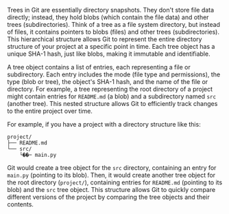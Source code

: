 Trees in Git are essentially directory snapshots. They don't store file data directly; instead, they hold blobs (which contain the file data) and other trees (subdirectories). Think of a tree as a file system directory, but instead of files, it contains pointers to blobs (files) and other trees (subdirectories). This hierarchical structure allows Git to represent the entire directory structure of your project at a specific point in time. Each tree object has a unique SHA-1 hash, just like blobs, making it immutable and identifiable.

A tree object contains a list of entries, each representing a file or subdirectory. Each entry includes the mode (file type and permissions), the type (blob or tree), the object's SHA-1 hash, and the name of the file or directory. For example, a tree representing the root directory of a project might contain entries for `README.md` (a blob) and a subdirectory named `src` (another tree). This nested structure allows Git to efficiently track changes to the entire project over time.

For example, if you have a project with a directory structure like this:

```
project/
├── README.md
└── src/
    └��─ main.py
```

Git would create a tree object for the `src` directory, containing an entry for `main.py` (pointing to its blob). Then, it would create another tree object for the root directory (`project/`), containing entries for `README.md` (pointing to its blob) and the `src` tree object. This structure allows Git to quickly compare different versions of the project by comparing the tree objects and their contents.